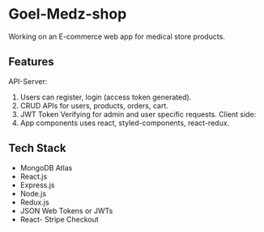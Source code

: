 # Goel-Medz-shop
Working on an E-commerce web app for medical store products.

## Features
API-Server:
1. Users can register, login (access token generated). 
2. CRUD APIs for users, products, orders, cart.
3. JWT Token Verifying for admin and user specific requests.
Client side:
1. App components uses react, styled-components, react-redux.

## Tech Stack
* MongoDB Atlas
* React.js
* Express.js
* Node.js
* Redux.js
* JSON Web Tokens or JWTs
* React- Stripe Checkout
